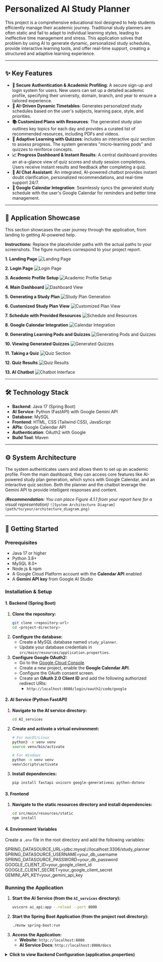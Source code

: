 # Personalized AI Study Planner

This project is a comprehensive educational tool designed to help students efficiently manage their academic journey. Traditional study planners are often static and fail to adapt to individual learning styles, leading to ineffective time management and stress. This application solves that problem by using AI to generate dynamic, personalized study schedules, provide interactive learning tools, and offer real-time support, creating a structured and adaptive learning experience.

---

## ✨ Key Features

* **👤 Secure Authentication & Academic Profiling**: A secure sign-up and login system for users. New users can set up a detailed academic profile, specifying their university, domain, branch, and year to ensure a tailored experience.
* **🤖 AI-Driven Dynamic Timetables**: Generates personalized study schedules based on the user's subjects, learning pace, style, and priorities.
* **📚 Customized Plans with Resources**: The generated study plan outlines key topics for each day and provides a curated list of recommended resources, including PDFs and videos.
* **🧠 Adaptive Learning with Quizzes**: Includes an interactive quiz section to assess progress. The system generates "micro-learning pods" and quizzes to reinforce concepts.
* **📈 Progress Dashboard & Instant Results**: A central dashboard provides an at-a-glance view of quiz scores and study session completions. Users receive instant results and feedback after completing a quiz.
* **💬 AI Chat Assistant**: An integrated, AI-powered chatbot provides instant doubt clarification, personalized recommendations, and real-time support 24/7.
* **📅 Google Calendar Integration**: Seamlessly syncs the generated study schedule with the user's Google Calendar for reminders and better time management.

---

## 📸 Application Showcase

This section showcases the user journey through the application, from landing to getting AI-powered help.

**Instructions:** Replace the placeholder paths with the actual paths to your screenshots. The figure numbers correspond to your project report.

**1. Landing Page** 
![Landing Page](./screenshots/landing_page.png)

**2. Login Page** 
![Login Page](./screenshots/login_page.png)

**3. Academic Profile Setup** 
![Academic Profile Setup](./screenshots/academic_profile_setup.png)

**4. Main Dashboard** 
![Dashboard View](./screenshots/dashboard_screenshot.png)

**5. Generating a Study Plan** 
![Study Plan Generation](./screenshots/plan_generation_screenshot.png)

**6. Customized Study Plan View** 
![Customized Plan View](./screenshots/custom_plan_view.png)

**7. Schedule with Provided Resources** 
![Schedule and Resources](./screenshots/schedule_and_resources.png)

**8. Google Calendar Integration** 
![Calendar Integration](./screenshots/calendar_integration.png)

**9. Generating Learning Pods and Quizzes** 
![Generating Pods and Quizzes](./screenshots/generating_pods.png)

**10. Viewing Generated Quizzes** 
![Generated Quizzes](./screenshots/generated_quizzes.png)

**11. Taking a Quiz** 
![Quiz Section](./screenshots/quiz_section.png)

**12. Quiz Results** 
![Quiz Results](./screenshots/quiz_results.png)

**13. AI Chatbot** 
![Chatbot Interface](./screenshots/chatbot_screenshot.png)

---

## 🛠️ Technology Stack

* **Backend**: Java 17 (Spring Boot)
* **AI Service**: Python (FastAPI) with Google Gemini API
* **Database**: MySQL
* **Frontend**: HTML, CSS (Tailwind CSS), JavaScript
* **APIs**: Google Calendar API
* **Authentication**: OAuth2 with Google
* **Build Tool**: Maven

---

## ⚙️ System Architecture

The system authenticates users and allows them to set up an academic profile. From the main dashboard, they can access core features like AI-powered study plan generation, which syncs with Google Calendar, and an interactive quiz section. Both the planner and the chatbot leverage the Gemini API to provide intelligent responses and content.

*(**Recommendation:** You can place Figure 4.1.1 from your report here for a visual representation)*
`![System Architecture Diagram](path/to/your/architecture_diagram.png)`

---

## 🚀 Getting Started

### Prerequisites

* Java 17 or higher
* Python 3.8+
* MySQL 8.0+
* Node.js & npm
* A Google Cloud Platform account with the **Calendar API** enabled
* A **Gemini API key** from Google AI Studio

### Installation & Setup

#### 1. Backend (Spring Boot)
1.  **Clone the repository:**
    ```bash
    git clone <repository-url>
    cd <project-directory>
    ```
2.  **Configure the database:**
    * Create a MySQL database named `study_planner`.
    * Update your database credentials in `src/main/resources/application.properties`.
3.  **Configure Google OAuth2:**
    * Go to the [Google Cloud Console](https://console.cloud.google.com/).
    * Create a new project, enable the **Google Calendar API**.
    * Configure the OAuth consent screen.
    * Create an **OAuth 2.0 Client ID** and add the following authorized redirect URIs:
        * `http://localhost:8080/login/oauth2/code/google`

#### 2. AI Service (Python FastAPI)
1.  **Navigate to the AI service directory:**
    ```bash
    cd AI_services
    ```
2.  **Create and activate a virtual environment:**
    ```bash
    # For macOS/Linux
    python3 -m venv venv
    source venv/bin/activate

    # For Windows
    python -m venv venv
    venv\Scripts\activate
    ```
3.  **Install dependencies:**
    ```bash
    pip install fastapi uvicorn google-generativeai python-dotenv
    ```

#### 3. Frontend
1.  **Navigate to the static resources directory and install dependencies:**
    ```bash
    cd src/main/resources/static
    npm install
    ```

#### 4. Environment Variables
Create a `.env` file in the root directory and add the following variables:

SPRING_DATASOURCE_URL=jdbc:mysql://localhost:3306/study_planner
SPRING_DATASOURCE_USERNAME=your_db_username
SPRING_DATASOURCE_PASSWORD=your_db_password
GOOGLE_CLIENT_ID=your_google_client_id
GOOGLE_CLIENT_SECRET=your_google_client_secret
GEMINI_API_KEY=your_gemini_api_key

### Running the Application

1.  **Start the AI Service (from the `AI_services` directory):**
    ```bash
    uvicorn ai_api:app --reload --port 8000
    ```
2.  **Start the Spring Boot Application (from the project root directory):**
    ```bash
    ./mvnw spring-boot:run
    ```
3.  **Access the Application:**
    * **Website**: `http://localhost:8080`
    * **AI Service Docs**: `http://localhost:8000/docs`

<details>
<summary><strong>Click to view Backend Configuration (application.properties)</strong></summary>

```properties
# Server Configuration
server.port=8080

# Database Configuration
spring.datasource.url=${SPRING_DATASOURCE_URL}
spring.datasource.username=${SPRING_DATASOURCE_USERNAME}
spring.datasource.password=${SPRING_DATASOURCE_PASSWORD}
spring.jpa.hibernate.ddl-auto=update

# Google OAuth2 Configuration
spring.security.oauth2.client.registration.google.client-id=${GOOGLE_CLIENT_ID}
spring.security.oauth2.client.registration.google.client-secret=${GOOGLE_CLIENT_SECRET}
spring.security.oauth2.client.registration.google.scope=email,profile,[https://www.googleapis.com/auth/calendar](https://www.googleapis.com/auth/calendar)

# CORS Configuration
cors.allowed-origins=http://localhost:3000,http://localhost:8080

🤝 Contributing

1.Fork the repository
2.Create your feature branch (git checkout -b feature/AmazingFeature)
3.Commit your changes (git commit -m 'Add some AmazingFeature')
4.Push to the branch (git push origin feature/AmazingFeature)
5.Open a Pull Request